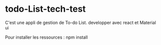 # todo-List-tech-test

C'est une appli de gestion de To-do List. developper avec react et Material ui 

Pour installer les ressources :
npm install

